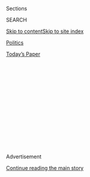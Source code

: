<div id="app">

<div>

<div>

<div>

<div class="NYTAppHideMasthead css-1q2w90k e1suatyy0">

<div class="section css-ui9rw0 e1suatyy2">

<div class="css-eph4ug er09x8g0">

<div class="css-6n7j50">

</div>

<span class="css-1dv1kvn">Sections</span>

<div class="css-10488qs">

<span class="css-1dv1kvn">SEARCH</span>

</div>

[Skip to content](#site-content)[Skip to site
index](#site-index)

</div>

<div id="masthead-section-label" class="css-1wr3we4 eaxe0e00">

[Politics](https://www.nytimes3xbfgragh.onion/section/politics)

</div>

<div class="css-10698na e1huz5gh0">

</div>

</div>

<div id="masthead-bar-one" class="section hasLinks css-15hmgas e1csuq9d3">

<div class="css-uqyvli e1csuq9d0">

</div>

<div class="css-1uqjmks e1csuq9d1">

</div>

<div class="css-9e9ivx">

[](https://myaccount.nytimes3xbfgragh.onion/auth/login?response_type=cookie&client_id=vi)

</div>

<div class="css-1bvtpon e1csuq9d2">

[Today’s
Paper](https://www.nytimes3xbfgragh.onion/section/todayspaper)

</div>

</div>

</div>

</div>

<div data-aria-hidden="false">

<div id="site-content" data-role="main">

<div>

<div class="css-1aor85t" style="opacity:0.000000001;z-index:-1;visibility:hidden">

<div class="css-1hqnpie">

<div class="css-epjblv">

<span class="css-17xtcya">[Politics](/section/politics)</span><span class="css-x15j1o">|</span><span class="css-fwqvlz">How
Bannon and His Indicted Business Partners Cashed In on
Trump</span>

</div>

<div class="css-k008qs">

<div class="css-1iwv8en">

<span class="css-18z7m18"></span>

<div>

</div>

</div>

<span class="css-1n6z4y">https://nyti.ms/2YhxXRu</span>

<div class="css-1705lsu">

<div class="css-4xjgmj">

<div class="css-4skfbu" data-role="toolbar" data-aria-label="Social Media Share buttons, Save button, and Comments Panel with current comment count" data-testid="share-tools">

  - 
  - 
  - 
  - 
    
    <div class="css-6n7j50">
    
    </div>

  - 

</div>

</div>

</div>

</div>

</div>

</div>

<div class="css-13pd83m">

</div>

<div id="top-wrapper" class="css-1sy8kpn">

<div id="top-slug" class="css-l9onyx">

Advertisement

</div>

[Continue reading the main
story](#after-top)

<div class="ad top-wrapper" style="text-align:center;height:100%;display:block;min-height:250px">

<div id="top" class="place-ad" data-position="top" data-size-key="top">

</div>

</div>

<div id="after-top">

</div>

</div>

<div>

<div id="sponsor-wrapper" class="css-1hyfx7x">

<div id="sponsor-slug" class="css-19vbshk">

Supported by

</div>

[Continue reading the main
story](#after-sponsor)

<div id="sponsor" class="ad sponsor-wrapper" style="text-align:center;height:100%;display:block">

</div>

<div id="after-sponsor">

</div>

</div>

<div class="css-186x18t">

</div>

<div class="css-1vkm6nb ehdk2mb0">

# How Bannon and His Indicted Business Partners Cashed In on Trump

</div>

The men had a history of monetizing conservative causes long before they
were charged with fraud this week in a scheme to build a private border
wall.

<div class="css-79elbk" data-testid="photoviewer-wrapper">

<div class="css-z3e15g" data-testid="photoviewer-wrapper-hidden">

</div>

<div class="css-1a48zt4 ehw59r15" data-testid="photoviewer-children">

![<span class="css-16f3y1r e13ogyst0" data-aria-hidden="true">Stephen K.
Bannon, a former adviser to the president, at the White House in
2017. </span><span class="css-cnj6d5 e1z0qqy90" itemprop="copyrightHolder"><span class="css-1ly73wi e1tej78p0">Credit...</span><span><span>Doug
Mills/The New York
Times</span></span></span>](https://static01.graylady3jvrrxbe.onion/images/2020/08/20/us/politics/20foundation1/merlin_118512152_868bbc23-5118-4504-99c4-8ee28e981d57-articleLarge.jpg?quality=75&auto=webp&disable=upscale)

</div>

</div>

<div class="css-18e8msd">

<div class="css-otjvjh epjyd6m0">

<div class="css-1u9l98q ey68jwv0" data-aria-hidden="true">

[![Zolan
Kanno-Youngs](https://static01.graylady3jvrrxbe.onion/images/2019/12/13/reader-center/author-zolan-kanno-youngs/author-zolan-kanno-youngs-thumbLarge.png
"Zolan Kanno-Youngs")](https://www.nytimes3xbfgragh.onion/by/zolan-kanno-youngs)[![Eric
Lipton](https://static01.graylady3jvrrxbe.onion/images/2018/12/06/multimedia/author-eric-lipton/author-eric-lipton-thumbLarge.png
"Eric Lipton")](https://www.nytimes3xbfgragh.onion/by/eric-lipton)[![Stephanie
Saul](https://static01.graylady3jvrrxbe.onion/images/2020/02/06/reader-center/author-stephanie-saul/author-stephanie-saul-thumbLarge.png
"Stephanie Saul")](https://www.nytimes3xbfgragh.onion/by/stephanie-saul)[![Scott
Shane](https://static01.graylady3jvrrxbe.onion/images/2018/11/02/multimedia/author-scott-shane/author-scott-shane-thumbLarge.png
"Scott Shane")](https://www.nytimes3xbfgragh.onion/by/scott-shane)

</div>

<div class="css-1baulvz">

By [<span class="css-1baulvz" itemprop="name">Zolan
Kanno-Youngs</span>](https://www.nytimes3xbfgragh.onion/by/zolan-kanno-youngs),
[<span class="css-1baulvz" itemprop="name">Eric
Lipton</span>](https://www.nytimes3xbfgragh.onion/by/eric-lipton),
[<span class="css-1baulvz" itemprop="name">Stephanie
Saul</span>](https://www.nytimes3xbfgragh.onion/by/stephanie-saul) and
[<span class="css-1baulvz last-byline" itemprop="name">Scott
Shane</span>](https://www.nytimes3xbfgragh.onion/by/scott-shane)

</div>

</div>

  - 
    
    <div class="css-ld3wwf e16638kd2">
    
    Aug. 20,
    2020
    
    </div>

  - 
    
    <div class="css-4xjgmj">
    
    <div class="css-d8bdto" data-role="toolbar" data-aria-label="Social Media Share buttons, Save button, and Comments Panel with current comment count" data-testid="share-tools">
    
      - 
      - 
      - 
      - 
        
        <div class="css-6n7j50">
        
        </div>
    
      - 
    
    </div>
    
    </div>

</div>

<div class="css-mdjrty">

[Leer en
español](https://www.nytimes3xbfgragh.onion/es/2020/08/21/espanol/estados-unidos/steve-bannon-muro-fraude.html "Read in Spanish")

</div>

</div>

<div class="section meteredContent css-1r7ky0e" name="articleBody" itemprop="articleBody">

<div class="css-1fanzo5 StoryBodyCompanionColumn">

<div class="css-53u6y8">

They all had colorful histories, though not necessarily the kind to
inspire instant confidence. And they had a shared devotion to President
Trump.

Brian Kolfage, a decorated Iraq War veteran and motivational speaker,
had created a string of pro-Trump websites using bogus stories to draw
clicks and sell ads. Timothy Shea sold a Trump-themed energy drink he
marketed as containing “liberal tears.” Andrew Badolato had a trail of
failed businesses, unpaid tax bills and sexual misconduct allegations.

They came together early last year with a cherished project — building
Mr. Trump’s long-promised, long-stalled border wall — and influential
supporters to promote it, including Stephen K. Bannon, an architect of
Mr. Trump’s 2016 victory and a former White House strategist. Together,
the four men pitched We Build the Wall as a way for Americans worried
about border security to do an end run around Congress and construct at
least 100 miles of barriers with private money.

But according to a federal indictment unsealed on Thursday, the men
swindled donors, treating the more than $25 million they raised as a
private piggy bank. Mr. Bannon, through an unnamed nonprofit
organization, received more than $1 million from the group, according to
the court documents. Mr. Kolfage got a total of $350,000 that he spent
on “home renovations, payments toward a boat, a luxury S.U.V., a golf
cart, jewelry, cosmetic surgery, personal tax payments and credit card
debt,” the indictment claimed. The others collected hundreds of
thousands of dollars for personal expenses, prosecutors said. Mr. Bannon
pleaded not guilty in the case.

</div>

</div>

<div class="css-1fanzo5 StoryBodyCompanionColumn">

<div class="css-53u6y8">

Mr. Kolfage, the public face of the effort, had repeatedly assured
donors that 100 percent of the money would go toward construction. “It’s
hypocritical and ironic,” said Javier Perea, the mayor of Sunland Park,
N.M., where work on the private wall began. “These were individuals that
were selling the idea of enforcing U.S. laws and enforcing our rules but
were the ones who misled the American public on their intentions, if the
allegations are true.”

</div>

</div>

<div class="css-79elbk" data-testid="photoviewer-wrapper">

<div class="css-z3e15g" data-testid="photoviewer-wrapper-hidden">

</div>

<div class="css-1a48zt4 ehw59r15" data-testid="photoviewer-children">

![<span class="css-16f3y1r e13ogyst0" data-aria-hidden="true">A section
of the border barrier funded by the private group We Build the Wall
under construction last year in Sunland Park,
N.M.</span><span class="css-cnj6d5 e1z0qqy90" itemprop="copyrightHolder"><span class="css-1ly73wi e1tej78p0">Credit...</span><span>Jose
Luis
Gonzalez/Reuters</span></span>](https://static01.graylady3jvrrxbe.onion/images/2020/08/20/us/politics/20dc-borderwall1/merlin_155682981_c3546583-a956-40d0-b3a7-2a8e1878e991-articleLarge.jpg?quality=75&auto=webp&disable=upscale)

</div>

</div>

<div class="css-1fanzo5 StoryBodyCompanionColumn">

<div class="css-53u6y8">

Today, just less than five miles of the private wall have been built,
according to the company’s website. After [experts recently
said](https://www.propublica.org/article/he-built-a-privately-funded-border-wall-its-already-at-risk-of-falling-down-if-not-fixed)
that the group’s decision to build along the banks of the Rio Grande in
South Texas could cause the barriers to fall into the river, even Mr.
Trump criticized the project.

But the effort earlier drew praise from Homeland Security and Border
Patrol officials, as well as [the president’s son Donald
Jr.](https://twitter.com/KFILE/status/1296470804058832899?s=20) A cast
of Trump supporters worked on the board of We Build the Wall, including
Kris Kobach, the former secretary of state for Kansas; Erik Prince, the
defense contractor; Tom Tancredo, a former Colorado congressman; as well
as the frequent Trump defenders David A. Clarke Jr., a former Wisconsin
sheriff, and the former Red Sox pitcher Curt Schilling.

The project was going forward as recently as Wednesday, when Mr. Kolfage
appeared on Mr. Bannon’s
[podcast](https://pandemic.warroom.org/2020/08/19/ep-342-pandemic-the-unraveling-of-america-w-brian-kolfage-brandon-judd-the-embed-and-wade-davis/),
“War Room,” to tout a fund-raising effort for another cause — however
vague — close to the president’s rhetoric: a fund “for the victims of
Black Lives Matter.”

</div>

</div>

<div class="css-1fanzo5 StoryBodyCompanionColumn">

<div class="css-53u6y8">

The We Build the Wall operators had tied themselves and their fortunes
to the Trump era and the president’s brand, scorning Democrats and the
federal bureaucracy. Mr. Kolfage, 38, who had lost both legs and one arm
in Iraq while serving in the Air Force, has posted multiple
[videos](https://twitter.com/BrianKolfage/status/1167114949476388865) on
Twitter mocking former President Barack Obama’s border control efforts
and praising Mr. Trump’s.

Mr. Bannon, 66, and Mr. Badolato, 56, a financier from Sarasota, Fla.,
had been business partners since at least 2003, when they joined to
create a number of new ventures, including a nasal spray company called
SinoFresh Healthcare.

But like many business start-ups that Mr. Badolato was involved in, this
one became mired in controversy, as a dispute broke out among executives
over
[accusations](https://www.sec.gov/Archives/edgar/data/1171596/000095014405003324/g94120e10ksb.htm)of
illegal trading of company stock and of using corporate funds for
personal gain.

Mr. Shea, 49, of Castle Rock, Colo., and his wife, Amanda, had built a
growing national profile for themselves using social media to promote
their business ventures. One of those was a company called Winning
Energy, which frequently used images of Mr. Trump to drive sales on
products such as a can of what it described as [12 ounces of “liberal
tears](https://winning-energy.com/).” The brand sponsored a Trump boat
parade in Florida this
July.

</div>

</div>

<div class="css-79elbk" data-testid="photoviewer-wrapper">

<div class="css-z3e15g" data-testid="photoviewer-wrapper-hidden">

</div>

<div class="css-1a48zt4 ehw59r15" data-testid="photoviewer-children">

<div class="css-1xdhyk6 erfvjey0">

<span class="css-1ly73wi e1tej78p0">Image</span>

<div class="css-zjzyr8">

<div data-testid="lazyimage-container" style="height:166.26666666666668px">

</div>

</div>

</div>

<span class="css-16f3y1r e13ogyst0" data-aria-hidden="true">A Facebook
ad for an energy drink company targeted at conservatives.</span>

</div>

</div>

<div class="css-1fanzo5 StoryBodyCompanionColumn">

<div class="css-53u6y8">

Mr. Kolfage, who is from Miramar Beach, Fla., and attended a
fund-raising event at Mar-a-Lago last year with the president’s son
Eric, spent years operating Facebook pages and websites that sometimes
trafficked in false or exaggerated news stories, many of them pro-Trump.

In an interview with The New York Times in April 2018, he spoke about
those efforts, part of a long-established online industry in which
Facebook pages direct users to the websites that make money by selling
ads.

</div>

</div>

<div class="css-1fanzo5 StoryBodyCompanionColumn">

<div class="css-53u6y8">

He admitted spreading fake stories — “going at it like in the Wild West”
— but blamed his lack of journalism training. “You’d try to be as
factual as possible while injecting opinion,” he said. “There were a lot
of people using sources that were just wrong. That’s how it started
going south.”

Mr. Kolfage became business partners with Ms. Shea after she built her
own social-media-based marketing company that Mr. Kolfage used to
increase traffic and profit at one of his websites, Right Wing News.
When Facebook [shut down that
group](https://www.facebookcorewwwi.onion/Brian.Kolfage.jr/posts/facebook-lied-they-shut-down-my-page-because-it-was-conservative-powerful-and-th/2211141405766130/)
in 2018 — shortly before the congressional elections — Mr. Kolfage and
the Sheas started a new fund-raising group they called
[Fight4FreeSpeech](https://www.facebookcorewwwi.onion/Fight4Speech/),
which [attracted
support](https://int.graylady3jvrrxbe.onion/data/documenttools/2018-10-don-trump-jr/2dafd9fc6596ae66/full.pdf)from
nationally known conservatives including Donald Trump Jr., and often
featured[video
clips](https://www.facebookcorewwwi.onion/Fight4Speech/videos/734904533974973/)
of Mr. Bannon.

</div>

</div>

<div>

</div>

<div class="css-1fanzo5 StoryBodyCompanionColumn">

<div class="css-53u6y8">

Mr. Kolfage suggested that the Trump campaign and presidency were a
critical factor in his business success. “Connecting on Facebook made
people fell like they were part of something,” he said. “Having a
president who’s not part of the same old political spectrum really
united people.”

His social media endeavors led to the birth in December 2018 of We Build
the Wall, even as Mr. Trump struggled to secure money from Congress.

Mr. Kolfage repeatedly promised that none of the money would be used to
pay executives involved in the fund-raising efforts. But after it became
clear that there was no mechanism to transfer the money to the
government, Mr. Kolfage said the group would become a private foundation
and build its own wall. It had determined that only $800,000 of the
approximately $20 million raised at that point had to be returned to
donors.

“No rules were broken,” Mr. Kolfage said in an interview last year.
“Ninety-four percent of the donors we have been able to reach are
opting in.”

</div>

</div>

<div class="css-1fanzo5 StoryBodyCompanionColumn">

<div class="css-53u6y8">

The private wall did get started, but backlash came almost as soon as
workers began digging into Sunland Park. Mr. Perea said the group failed
to obtain the necessary permits, forcing him to order a temporary halt
on the work.

Mr. Kolfage responded by tweeting that Mr. Perea supported “open
borders, the sex slaves and illegal drugs coming into their
communities,” prompting thousands of complaints to Mr. Perea’s inbox.

“They were deliberately withholding information,” said Mr. Perea, who
said county appraisers had valued the privately built barriers at nearly
$4 million.

The group also built along the riverbank in South Texas, where the
construction of the Trump administration’s border wall had been held up
by lawsuits filed by landowners protesting how it would cut through
their
property.

</div>

</div>

<div class="css-79elbk" data-testid="photoviewer-wrapper">

<div class="css-z3e15g" data-testid="photoviewer-wrapper-hidden">

</div>

<div class="css-1a48zt4 ehw59r15" data-testid="photoviewer-children">

<div class="css-1xdhyk6 erfvjey0">

<span class="css-1ly73wi e1tej78p0">Image</span>

<div class="css-zjzyr8">

<div data-testid="lazyimage-container" style="height:268.73333333333335px">

</div>

</div>

</div>

<span class="css-16f3y1r e13ogyst0" data-aria-hidden="true">Brian
Kolfage, left, an Air Force veteran from Florida, started a private
campaign to raise money for President Trump’s border wall in late 2018.
</span><span class="css-cnj6d5 e1z0qqy90" itemprop="copyrightHolder"><span class="css-1ly73wi e1tej78p0">Credit...</span><span>Mark
Lambie/The El Paso Times, via Associated Press</span></span>

</div>

</div>

<div class="css-1fanzo5 StoryBodyCompanionColumn">

<div class="css-53u6y8">

Mr. Bannon began to play an increasing role in the organization, the
indictment said, “including its finances, messaging, donor outreach and
general operations.” For example, he held [promotional
events](https://www.youtube.com/watch?v=RvhZO5fNr-8) near El Paso,
Texas, to highlight progress on construction and continue raising funds.

The group hired a North Dakota company, Fisher Sand & Gravel, to build
the barriers and publicly celebrated its work. The Trump administration
then granted the North Dakota company a $400 million contract for the
government-built wall, a deal that is currently being investigated by
the inspector general for the Defense Department.

</div>

</div>

<div class="css-1fanzo5 StoryBodyCompanionColumn">

<div class="css-53u6y8">

While Mr. Trump distanced himself from the project on Thursday, Mr.
Kobach, the former Kansas secretary of state, told The Times last year
that the group had received the president’s blessing.

</div>

</div>

<div class="css-cfo9c3">

</div>

<div class="css-1fanzo5 StoryBodyCompanionColumn">

<div class="css-53u6y8">

Robert S. Spalding III, a retired brigadier general who served on Mr.
Trump’s National Security Council, said he had agreed to join the board
of directors at the request of Mr. Bannon, whom he knew from the White
House, and had attended a symposium the organization held at the site of
one of its border wall segments.

“All I can say is, it’s sad. I did it, to be honest, because I respected
Brian because he had fought for the country and as a fellow airman I
wanted to support him,” General Spalding said of Mr. Kolfage. “They just
reached out to me and asked if I would do it.” He added that he had not
been involved in the group’s financial operations and had resigned.

Donors, however, wondered what had happened to the money.

The Florida Department of Agriculture and Consumer Services, which
oversees nonprofit groups in the state, announced last year that it had
opened an investigation of We Build the Wall after complaints from three
consumers.

One of the
[complaints,](https://int.graylady3jvrrxbe.onion/data/documenttools/brian-kolfage-attorney-general-complaints/df78880e5adbc9fb/full.pdf)
from Minnesota Assistant Attorney General Wendy Tien, who said she was
writing in her personal capacity, raised concerns that We Build the Wall
had misled donors in its efforts to raise funds. **** She questioned
whether the group had obtained nonprofit status.

Another complaint came from Harvey Garlotte, a Hattiesburg, Miss., man
who had donated $60. Mr. Garlotte said he “felt duped” because Mr.
Kolfage — who had originally said he would donate the money to the
border wall — was redirecting it to a nonprofit organization he
controlled.

</div>

</div>

<div class="css-1fanzo5 StoryBodyCompanionColumn">

<div class="css-53u6y8">

“From my side of the road, Mr. Kolfage was simply using a hot-button
topic, a very emotional topic, and his status as a wounded veteran, for
selfish and self-serving reasons and personal financial gain,” Mr.
Garlotte wrote to The Times.

Mr. Kolfage at the time mocked such concerns. “This is hilarious,” [he
wrote](https://twitter.com/BrianKolfage/status/1158957245612417029?ref_src=twsrc%5Etfw%7Ctwcamp%5Etweetembed%7Ctwterm%5E1158957245612417029%7Ctwgr%5E&ref_url=https%3A%2F%2Fabcnews.go.com%2FUS%2Fbuild-wall-group-privately-funded-border-wall-criminal%2Fstory%3Fid%3D64827607),
retweeting official copies of the complaints.

In a statement on Thursday, the Florida Department of Agriculture and
Consumer Services said that after opening an investigation in May 2019,
it had referred the case to the F.B.I. It was not clear whether the
referral had led to the arrests on Thursday.

After federal and state investigators began to examine the nonprofit
group — which was created so recently it has not filed even its tax
return detailing how it spent its money — they began to uncover evidence
that large sums were being transferred to a separate nonprofit set up by
Mr. Shea.

“They did so by using fake invoices and sham vendor arrangements, among
other ways,” the [indictment
says](https://int.graylady3jvrrxbe.onion/data/documenttools/u-s-v-brian-kolfage-stephen-bannon-et-al/e56f197b430d0fcb/full.pdf).

Mr. Kolfage, in a text message recovered by investigators, reminded Mr.
Badolato that his pay, which ultimately totaled more than $350,000,
needed to remain confidential and on a “need to know basis,” the
indictment says.

When they learned in October that they had been targeted by
investigators, Mr. Kolfage and Mr. Badolato began to use encrypted
messaging applications on their phones, and the We Build the Wall
website was revised to remove any reference to Mr. Kolfage’s not being
compensated, the indictment says. As of January, it said he would be
paid a salary.

Kitty Bennett contributed research.

</div>

</div>

<div>

</div>

</div>

<div>

</div>

<div>

</div>

<div>

</div>

<div>

<div id="bottom-wrapper" class="css-1ede5it">

<div id="bottom-slug" class="css-l9onyx">

Advertisement

</div>

[Continue reading the main
story](#after-bottom)

<div id="bottom" class="ad bottom-wrapper" style="text-align:center;height:100%;display:block;min-height:90px">

</div>

<div id="after-bottom">

</div>

</div>

</div>

</div>

</div>

## Site Index

<div>

</div>

## Site Information Navigation

  - [© <span>2020</span> <span>The New York Times
    Company</span>](https://help.nytimes3xbfgragh.onion/hc/en-us/articles/115014792127-Copyright-notice)

<!-- end list -->

  - [NYTCo](https://www.nytco.com/)
  - [Contact
    Us](https://help.nytimes3xbfgragh.onion/hc/en-us/articles/115015385887-Contact-Us)
  - [Work with us](https://www.nytco.com/careers/)
  - [Advertise](https://nytmediakit.com/)
  - [T Brand Studio](http://www.tbrandstudio.com/)
  - [Your Ad
    Choices](https://www.nytimes3xbfgragh.onion/privacy/cookie-policy#how-do-i-manage-trackers)
  - [Privacy](https://www.nytimes3xbfgragh.onion/privacy)
  - [Terms of
    Service](https://help.nytimes3xbfgragh.onion/hc/en-us/articles/115014893428-Terms-of-service)
  - [Terms of
    Sale](https://help.nytimes3xbfgragh.onion/hc/en-us/articles/115014893968-Terms-of-sale)
  - [Site
    Map](https://spiderbites.nytimes3xbfgragh.onion)
  - [Help](https://help.nytimes3xbfgragh.onion/hc/en-us)
  - [Subscriptions](https://www.nytimes3xbfgragh.onion/subscription?campaignId=37WXW)

</div>

</div>

</div>

</div>
